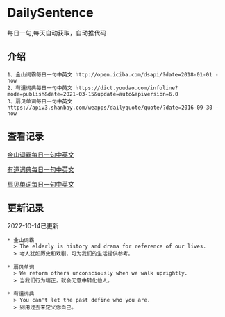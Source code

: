 # DailySentence

每日一句,每天自动获取，自动推代码

## 介绍

```
1、金山词霸每日一句中英文 http://open.iciba.com/dsapi/?date=2018-01-01 - now
2、有道词典每日一句中英文 https://dict.youdao.com/infoline?mode=publish&date=2021-03-15&update=auto&apiversion=6.0
3、扇贝单词每日一句中英文 https://apiv3.shanbay.com/weapps/dailyquote/quote/?date=2016-09-30 - now
```

## 查看记录

[金山词霸每日一句中英文](./data/iciba/)

[有道词典每日一句中英文](./data/youdao/)

[扇贝单词每日一句中英文](./data/shanbay/)

## 更新记录
2022-10-14已更新 
```
* 金山词霸
  > The elderly is history and drama for reference of our lives.
  > 老人犹如历史和戏剧，可为我们的生活提供参考。

* 扇贝单词
  > We reform others unconsciously when we walk uprightly.
  > 当我们行为端正，就会无意中转化他人。

* 有道词典
  > You can't let the past define who you are.
  > 别用过去来定义你自己。

```
